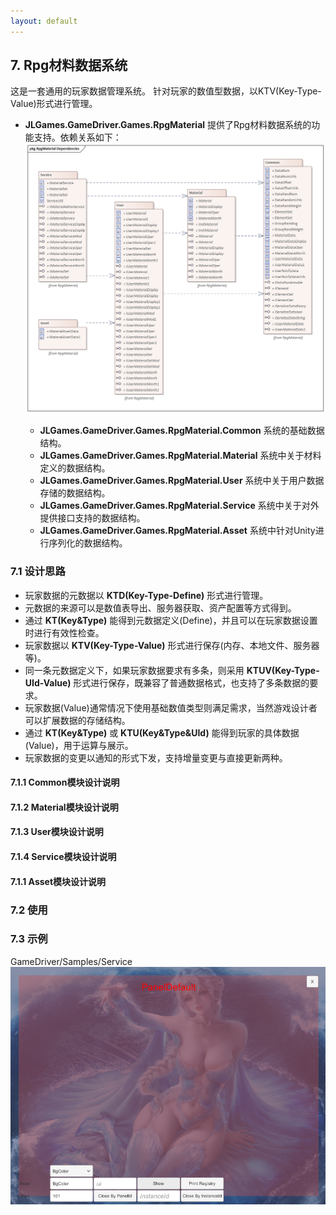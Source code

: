 ```yaml
---
layout: default
---
```

## 7. Rpg材料数据系统
这是一套通用的玩家数据管理系统。
针对玩家的数值型数据，以KTV(Key-Type-Value)形式进行管理。

+ **JLGames.GameDriver.Games.RpgMaterial** 
  提供了Rpg材料数据系统的功能支持。依赖关系如下：
  ![image](assets/img/material_1.png)
  
  + **JLGames.GameDriver.Games.RpgMaterial.Common**
    系统的基础数据结构。
  + **JLGames.GameDriver.Games.RpgMaterial.Material**
    系统中关于材料定义的数据结构。
  + **JLGames.GameDriver.Games.RpgMaterial.User**
    系统中关于用户数据存储的数据结构。
  + **JLGames.GameDriver.Games.RpgMaterial.Service**
    系统中关于对外提供接口支持的数据结构。
  + **JLGames.GameDriver.Games.RpgMaterial.Asset**
    系统中针对Unity进行序列化的数据结构。

### 7.1 设计思路

+ 玩家数据的元数据以 **KTD(Key-Type-Define)** 形式进行管理。
+ 元数据的来源可以是数值表导出、服务器获取、资产配置等方式得到。
+ 通过 **KT(Key&Type)** 能得到元数据定义(Define)，并且可以在玩家数据设置时进行有效性检查。
+ 玩家数据以 **KTV(Key-Type-Value)** 形式进行保存(内存、本地文件、服务器等)。
+ 同一条元数据定义下，如果玩家数据要求有多条，则采用 **KTUV(Key-Type-UId-Value)** 形式进行保存，既兼容了普通数据格式，也支持了多条数据的要求。
+ 玩家数据(Value)通常情况下使用基础数值类型则满足需求，当然游戏设计者可以扩展数据的存储结构。
+ 通过 **KT(Key&Type)** 或 **KTU(Key&Type&UId)** 能得到玩家的具体数据(Value)，用于运算与展示。
+ 玩家数据的变更以通知的形式下发，支持增量变更与直接更新两种。

#### 7.1.1 Common模块设计说明

#### 7.1.2 Material模块设计说明

#### 7.1.3 User模块设计说明

#### 7.1.4 Service模块设计说明

#### 7.1.1 Asset模块设计说明

### 7.2 使用

### 7.3 示例
GameDriver/Samples/Service
![image](assets/img/panel_20.png)